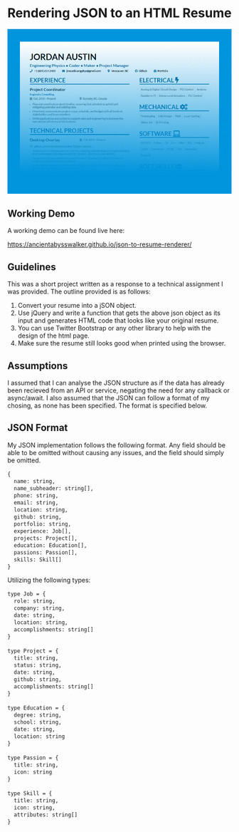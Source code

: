 # Rendering JSON to an HTML Resume

![Example Functionality](https://raw.githubusercontent.com/AncientAbysswalker/json-to-resume-renderer/master/md/header.png)

## Working Demo

A working demo can be found live here:

https://ancientabysswalker.github.io/json-to-resume-renderer/

## Guidelines

This was a short project written as a response to a technical assignment I was provided. The outline provided is as follows:

1. Convert your resume into a jSON object.
2. Use jQuery and write a function that gets the above json object as its input and generates
   HTML code that looks like your original resume.
3. You can use Twitter Bootstrap or any other library to help with the design of the html page.
4. Make sure the resume still looks good when printed using the browser.

## Assumptions

I assumed that I can analyse the JSON structure as if the data has already been recieved from an API or service, negating the need for any callback or async/await. I also assumed that the JSON can follow a format of my chosing, as none has been specified. The format is specified below.

## JSON Format

My JSON implementation follows the following format. Any field should be able to be omitted without causing any issues, and the field should simply be omitted.

```
{
  name: string,
  name_subheader: string[],
  phone: string,
  email: string,
  location: string,
  github: string,
  portfolio: string,
  experience: Job[],
  projects: Project[],
  education: Education[],
  passions: Passion[],
  skills: Skill[]
}
```

Utilizing the following types:

```
type Job = {
  role: string,
  company: string,
  date: string,
  location: string,
  accomplishments: string[]
}

type Project = {
  title: string,
  status: string,
  date: string,
  github: string,
  accomplishments: string[]
}

type Education = {
  degree: string,
  school: string,
  date: string,
  location: string
}

type Passion = {
  title: string,
  icon: string
}

type Skill = {
  title: string,
  icon: string,
  attributes: string[]
}
```
